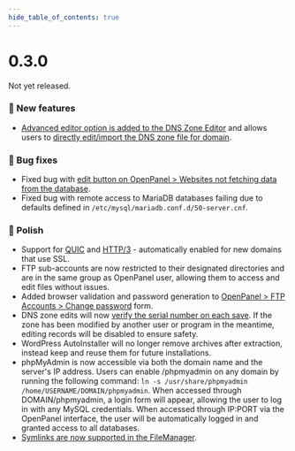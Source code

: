 ```yaml
--- 
hide_table_of_contents: true
---
```


# 0.3.0

Not yet released.



### 🚀 New features
- [Advanced editor option is added to the DNS Zone Editor](https://i.postimg.cc/sskFmjpk/2024-09-13-09-29-1.png) and allows users to [directly edit/import the DNS zone file for domain](https://i.postimg.cc/PdYgFgyP/2024-09-13-09-29.png).

### 🐛 Bug fixes
- Fixed bug with [edit button on OpenPanel > Websites not fetching data from the database](https://i.postimg.cc/mRVC7hGr/2024-09-13-10-07.png).
- Fixed bug with remote access to MariaDB databases failing due to defaults defined in `/etc/mysql/mariadb.conf.d/50-server.cnf`.

### 💅 Polish
- Support for [QUIC](https://datatracker.ietf.org/doc/html/rfc9000) and [HTTP/3](https://datatracker.ietf.org/doc/html/rfc9114) - automatically enabled for new domains that use SSL.
- FTP sub-accounts are now restricted to their designated directories and are in the same group as OpenPanel user, allowing them to access and edit files without issues.
- Added browser validation and password generation to [OpenPanel > FTP Accounts > Change password](https://i.postimg.cc/NjGsNdRJ/2024-09-13-07-40.png) form.
- DNS zone edits will now [verify the serial number on each save](https://i.postimg.cc/s2h5Xf1Z/2024-09-13-08-26.png). If the zone has been modified by another user or program in the meantime, editing records will be disabled to ensure safety.
- WordPress AutoInstaller will no longer remove archives after extraction, instead keep and reuse them for future installations.
- phpMyAdmin is now accessible via both the domain name and the server's IP address. Users can enable /phpmyadmin on any domain by running the following command: `ln -s /usr/share/phpmyadmin /home/USERNAME/DOMAIN/phpmyadmin`. When accessed through DOMAIN/phpmyadmin, a login form will appear, allowing the user to log in with any MySQL credentials. When accessed through IP:PORT via the OpenPanel interface, the user will be automatically logged in and granted access to all databases.
- [Symlinks are now supported in the FileManager](https://i.postimg.cc/QMjBRVtX/2024-09-13-13-59.png).

